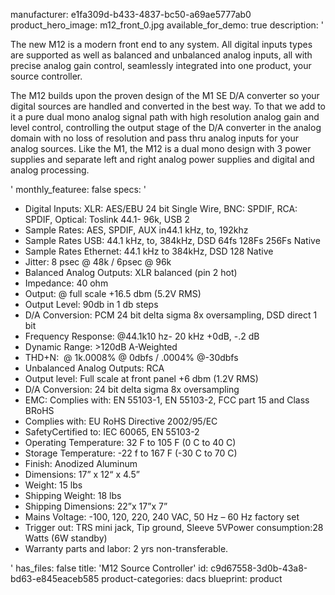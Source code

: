 manufacturer: e1fa309d-b433-4837-bc50-a69ae5777ab0
product_hero_image: m12_front_0.jpg
available_for_demo: true
description: '<p>The new M12 is a modern front end to any system. All digital inputs types are supported as well as balanced and unbalanced analog inputs, all with precise analog gain control, seamlessly integrated into one product, your source controller.</p><p>The M12 builds upon the proven design of the M1 SE D/A converter so your digital sources are handled and converted in the best way. To that we add to it a pure dual mono analog signal path with high resolution analog gain and level control, controlling the output stage of the D/A converter in the analog domain with no loss of resolution and pass thru analog inputs for your analog sources. Like the M1, the M12 is a dual mono design with 3 power supplies and separate left and right analog power supplies and digital and analog processing.</p>'
monthly_featuree: false
specs: '<ul><li>Digital Inputs: XLR: AES/EBU 24 bit Single Wire, BNC: SPDIF, RCA: SPDIF, Optical: Toslink 44.1- 96k, USB 2<br></li><li>Sample Rates: AES, SPDIF, AUX in44.1 kHz, to, 192khz<br></li><li>Sample Rates USB: 44.1 kHz, to, 384kHz, DSD 64fs 128Fs 256Fs Native<br></li><li>Sample Rates Ethernet: 44.1 kHz to 384kHz, DSD 128 Native<br></li><li>Jitter: 8 psec @ 48k / 6psec @ 96k<br></li><li>Balanced Analog Outputs: XLR balanced (pin 2 hot)<br></li><li>Impedance: 40 ohm<br></li><li>Output: @ full scale +16.5 dbm (5.2V RMS)<br></li><li>Output Level: 90db in 1 db steps<br></li><li>D/A Conversion: PCM 24 bit delta sigma 8x oversampling, DSD direct 1 bit<br></li><li>Frequency Response: @44.1k10 hz- 20 kHz +0dB, -.2 dB<br></li><li>Dynamic Range: &gt;120dB A-Weighted<br></li><li>THD+N: &nbsp;@ 1k.0008% @ 0dbfs / .0004% @-30dbfs<br></li><li>Unbalanced Analog Outputs: RCA<br></li><li>Output level: Full scale at front panel +6 dbm (1.2V RMS)<br></li><li>D/A Conversion: 24 bit delta sigma 8x oversampling<br></li><li>EMC: Complies with: EN 55103-1, EN 55103-2, FCC part 15 and Class BRoHS<br></li><li>Complies with: EU RoHS Directive 2002/95/EC<br></li><li>SafetyCertified to: IEC 60065, EN 55103-2<br></li><li>Operating Temperature: 32 F to 105 F (0 C to 40 C)<br></li><li>Storage Temperature: -22 f to 167 F (-30 C to 70 C)<br></li><li>Finish: Anodized Aluminum<br></li><li>Dimensions: 17” x 12“ x 4.5”<br></li><li>Weight: 15 lbs<br></li><li>Shipping Weight: 18 lbs<br></li><li>Shipping Dimensions: 22”x 17”x 7”<br></li><li>Mains Voltage: -100, 120, 220, 240 VAC, 50 Hz – 60 Hz factory set<br></li><li>Trigger out: TRS mini jack, Tip ground, Sleeve 5VPower consumption:28 Watts (6W standby)<br></li><li>Warranty parts and labor: 2 yrs non-transferable.<br></li></ul>'
has_files: false
title: 'M12 Source Controller'
id: c9d67558-3d0b-43a8-bd63-e845eaceb585
product-categories: dacs
blueprint: product
